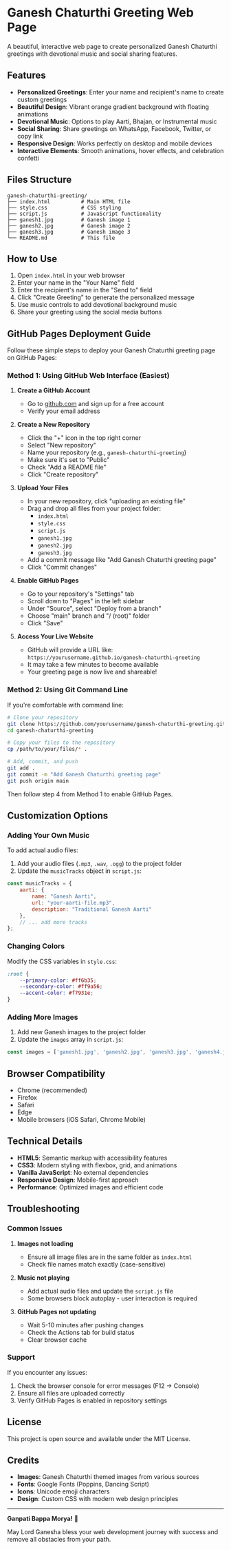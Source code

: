 # Ganesh Chaturthi Greeting Web Page

A beautiful, interactive web page to create personalized Ganesh Chaturthi greetings with devotional music and social sharing features.

## Features

- **Personalized Greetings**: Enter your name and recipient's name to create custom greetings
- **Beautiful Design**: Vibrant orange gradient background with floating animations
- **Devotional Music**: Options to play Aarti, Bhajan, or Instrumental music
- **Social Sharing**: Share greetings on WhatsApp, Facebook, Twitter, or copy link
- **Responsive Design**: Works perfectly on desktop and mobile devices
- **Interactive Elements**: Smooth animations, hover effects, and celebration confetti

## Files Structure

```
ganesh-chaturthi-greeting/
├── index.html          # Main HTML file
├── style.css           # CSS styling
├── script.js           # JavaScript functionality
├── ganesh1.jpg         # Ganesh image 1
├── ganesh2.jpg         # Ganesh image 2
├── ganesh3.jpg         # Ganesh image 3
└── README.md           # This file
```

## How to Use

1. Open `index.html` in your web browser
2. Enter your name in the "Your Name" field
3. Enter the recipient's name in the "Send to" field
4. Click "Create Greeting" to generate the personalized message
5. Use music controls to add devotional background music
6. Share your greeting using the social media buttons

## GitHub Pages Deployment Guide

Follow these simple steps to deploy your Ganesh Chaturthi greeting page on GitHub Pages:

### Method 1: Using GitHub Web Interface (Easiest)

1. **Create a GitHub Account**
   - Go to [github.com](https://github.com) and sign up for a free account
   - Verify your email address

2. **Create a New Repository**
   - Click the "+" icon in the top right corner
   - Select "New repository"
   - Name your repository (e.g., `ganesh-chaturthi-greeting`)
   - Make sure it's set to "Public"
   - Check "Add a README file"
   - Click "Create repository"

3. **Upload Your Files**
   - In your new repository, click "uploading an existing file"
   - Drag and drop all files from your project folder:
     - `index.html`
     - `style.css`
     - `script.js`
     - `ganesh1.jpg`
     - `ganesh2.jpg`
     - `ganesh3.jpg`
   - Add a commit message like "Add Ganesh Chaturthi greeting page"
   - Click "Commit changes"

4. **Enable GitHub Pages**
   - Go to your repository's "Settings" tab
   - Scroll down to "Pages" in the left sidebar
   - Under "Source", select "Deploy from a branch"
   - Choose "main" branch and "/ (root)" folder
   - Click "Save"

5. **Access Your Live Website**
   - GitHub will provide a URL like: `https://yourusername.github.io/ganesh-chaturthi-greeting`
   - It may take a few minutes to become available
   - Your greeting page is now live and shareable!

### Method 2: Using Git Command Line

If you're comfortable with command line:

```bash
# Clone your repository
git clone https://github.com/yourusername/ganesh-chaturthi-greeting.git
cd ganesh-chaturthi-greeting

# Copy your files to the repository
cp /path/to/your/files/* .

# Add, commit, and push
git add .
git commit -m "Add Ganesh Chaturthi greeting page"
git push origin main
```

Then follow step 4 from Method 1 to enable GitHub Pages.

## Customization Options

### Adding Your Own Music

To add actual audio files:

1. Add your audio files (`.mp3`, `.wav`, `.ogg`) to the project folder
2. Update the `musicTracks` object in `script.js`:

```javascript
const musicTracks = {
    aarti: {
        name: "Ganesh Aarti",
        url: "your-aarti-file.mp3",
        description: "Traditional Ganesh Aarti"
    },
    // ... add more tracks
};
```

### Changing Colors

Modify the CSS variables in `style.css`:

```css
:root {
    --primary-color: #ff6b35;
    --secondary-color: #ff9a56;
    --accent-color: #f7931e;
}
```

### Adding More Images

1. Add new Ganesh images to the project folder
2. Update the `images` array in `script.js`:

```javascript
const images = ['ganesh1.jpg', 'ganesh2.jpg', 'ganesh3.jpg', 'ganesh4.jpg'];
```

## Browser Compatibility

- Chrome (recommended)
- Firefox
- Safari
- Edge
- Mobile browsers (iOS Safari, Chrome Mobile)

## Technical Details

- **HTML5**: Semantic markup with accessibility features
- **CSS3**: Modern styling with flexbox, grid, and animations
- **Vanilla JavaScript**: No external dependencies
- **Responsive Design**: Mobile-first approach
- **Performance**: Optimized images and efficient code

## Troubleshooting

### Common Issues

1. **Images not loading**
   - Ensure all image files are in the same folder as `index.html`
   - Check file names match exactly (case-sensitive)

2. **Music not playing**
   - Add actual audio files and update the `script.js` file
   - Some browsers block autoplay - user interaction is required

3. **GitHub Pages not updating**
   - Wait 5-10 minutes after pushing changes
   - Check the Actions tab for build status
   - Clear browser cache

### Support

If you encounter any issues:
1. Check the browser console for error messages (F12 → Console)
2. Ensure all files are uploaded correctly
3. Verify GitHub Pages is enabled in repository settings

## License

This project is open source and available under the MIT License.

## Credits

- **Images**: Ganesh Chaturthi themed images from various sources
- **Fonts**: Google Fonts (Poppins, Dancing Script)
- **Icons**: Unicode emoji characters
- **Design**: Custom CSS with modern web design principles

---

**Ganpati Bappa Morya!** 🙏

May Lord Ganesha bless your web development journey with success and remove all obstacles from your path.

